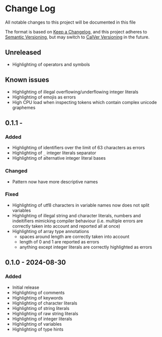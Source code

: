 # Change Log

All notable changes to this project will be documented in this file

The format is based on [Keep a Changelog](https://keepachangelog.com/en/1.1.0/),
and this project adheres to [Semantic Versioning](https://semver.org/spec/v2.0.0.html),
but may switch to [CalVer Versioning](https://calver.org/) in the future.

## Unreleased

- Highlighting of operators and symbols

## Known issues

- Highlighting of illegal overflowing/underflowing integer literals
- Highlighting of emojis as errors
- High CPU load when inspecting tokens which contain complex unicode graphemes

## 0.1.1 -

### Added

- Highlighting of identifiers over the limit of 63 characters as errors
- Highlighting of `_` integer literals separator
- Highlighting of alternative integer literal bases

### Changed

- Pattern now have more descriptive names

### Fixed

- Highlighting of utf8 characters in variable names now does not split variables
- Highlighting of illegal string and character literals, numbers and indeitifiers mimicking compiler
    behaviour (i.e. multiple errors are correctly taken into account and reported all at once)
- Highlighting of array type annotations
    - spaces around length are correctly taken into account
    - length of 0 and 1 are reported as errors
    - anything except integer literals are correctly highlighted as errors

## 0.1.0 - 2024-08-30

### Added

- Initial release
- Highlighting of comments
- Highlighting of keywords
- Highlighting of character literals
- Highlighting of string literals
- Highlighting of raw string literals
- Highlighting of integer literals
- Highlighting of variables
- Highlighting of type hints
